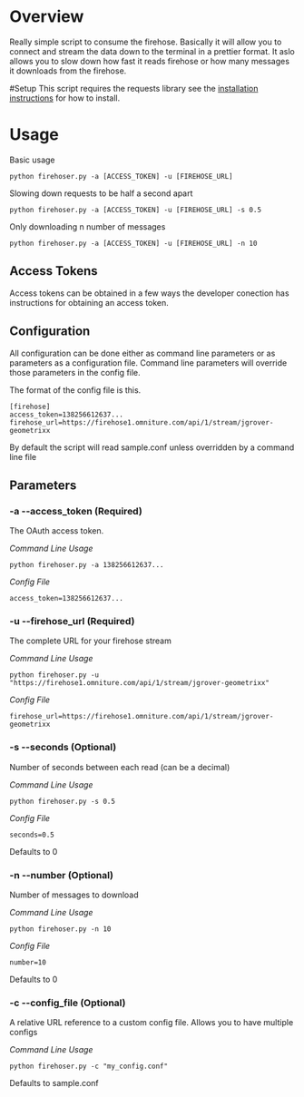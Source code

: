 # Overview
Really simple script to consume the firehose. Basically it will allow you to connect and stream the data down to the terminal in a prettier format. It aslo allows you to slow down how fast it reads firehose or how many messages it downloads from the firehose. 

#Setup
This script requires the requests library see the [installation instructions](http://www.python-requests.org/en/latest/user/install/) for how to install. 

# Usage 
Basic usage 
    
    python firehoser.py -a [ACCESS_TOKEN] -u [FIREHOSE_URL]
    
Slowing down requests to be half a second apart

    python firehoser.py -a [ACCESS_TOKEN] -u [FIREHOSE_URL] -s 0.5
    
Only downloading n number of messages

    python firehoser.py -a [ACCESS_TOKEN] -u [FIREHOSE_URL] -n 10

## Access Tokens
Access tokens can be obtained in a few ways the developer conection has instructions for obtaining an access token. 

## Configuration 
All configuration can be done either as command line parameters or as parameters as a configuration file. Command line parameters will override those parameters in the config file. 

The format of the config file is this. 
	
	[firehose]
	access_token=138256612637...
	firehose_url=https://firehose1.omniture.com/api/1/stream/jgrover-geometrixx
	
By default the script will read sample.conf unless overridden by a command line file

## Parameters 

### -a --access_token (Required)
The OAuth access token. 

*Command Line Usage*

	python firehoser.py -a 138256612637...

*Config File*
	
	access_token=138256612637...
	
### -u --firehose_url (Required)
The complete URL for your firehose stream 

*Command Line Usage*

	python firehoser.py -u "https://firehose1.omniture.com/api/1/stream/jgrover-geometrixx"

*Config File*
	
	firehose_url=https://firehose1.omniture.com/api/1/stream/jgrover-geometrixx
	
### -s --seconds (Optional)	
Number of seconds between each read (can be a decimal)

*Command Line Usage*

	python firehoser.py -s 0.5

*Config File*
	
	seconds=0.5
Defaults to 0

### -n --number (Optional)	
Number of messages to download

*Command Line Usage*

	python firehoser.py -n 10

*Config File*
	
	number=10
	
Defaults to 0

### -c --config_file (Optional)	
A relative URL reference to a custom config file. Allows you to have multiple configs

*Command Line Usage*

	python firehoser.py -c "my_config.conf"

Defaults to sample.conf
